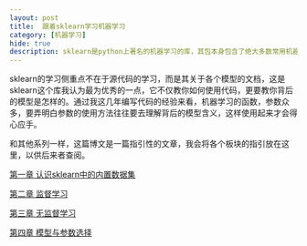 ```yaml
---
layout: post
title:  跟着sklearn学习机器学习
category: [机器学习] 
hide: true
description: sklearn是python上著名的机器学习的库，其包本身包含了绝大多数常用机器学习的方法和函数。机器学习的路线向来就繁杂，初学者很容易迷失方向，或者学得不够体系，希望能通过sklearn的学习来形成自己的机器学习知识框架。
---
```


sklearn的学习侧重点不在于源代码的学习，而是其关于各个模型的文档，这是sklearn这个库我认为最为优秀的一点，它不仅教你如何使用代码，更要教你背后的模型是怎样的。通过我这几年编写代码的经验来看，机器学习的函数，参数众多，要弄明白参数的使用方法往往要去理解背后的模型含义，这样使用起来才会得心应手。

和其他系列一样，这篇博文是一篇指引性的文章，我会将各个板块的指引放在这里，以供后来者查阅。

[第一章 认识sklearn中的内置数据集](/)

[第二章 监督学习](/researchlab/assets/html/一般线性模型.html)

[第三章 无监督学习](/)

[第四章 模型与参数选择](/) 
